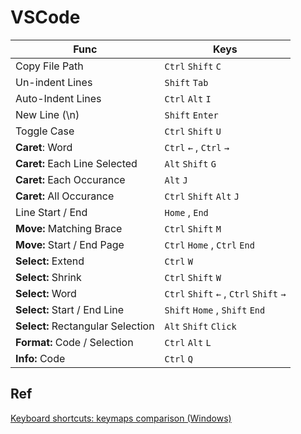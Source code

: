 # VSCode

| Func                                 | Keys 
|--------------------------------------|---------------------------------------------------|
| Copy File Path                       | `Ctrl` `Shift` `C`                                |
| Un-indent Lines                      | `Shift` `Tab`                                     |
| Auto-Indent Lines                    | `Ctrl` `Alt` `I`                                  |
| New Line (\n)                        | `Shift` `Enter`                                   |
| Toggle Case                          | `Ctrl` `Shift` `U`                                |
| **Caret**: Word                      | `Ctrl` `←` , `Ctrl` `→`                           |
| **Caret:** Each Line Selected        |  `Alt` `Shift` `G`                                |
| **Caret:** Each Occurance            |  `Alt` `J`                                        |
| **Caret:** All Occurance             |  `Ctrl` `Shift` `Alt` `J`                         |
| Line Start / End                     |  `Home` , `End`                                   |
| **Move:** Matching Brace             |  `Ctrl` `Shift` `M`                               |
| **Move:** Start / End Page           |  `Ctrl` `Home` ,   `Ctrl` `End`                   |
| **Select:** Extend                   |  `Ctrl` `W`                                       |
| **Select:** Shrink                   |  `Ctrl` `Shift` `W`                               |
| **Select:** Word                     |  `Ctrl` `Shift` `←` ,   `Ctrl` `Shift` `→`        |
| **Select:** Start / End Line         |  `Shift` `Home` ,   `Shift` `End`                 |
| **Select:** Rectangular Selection    |  `Alt` `Shift` `Click`                            |
| **Format:** Code / Selection         |  `Ctrl` `Alt` `L`                                 |
| **Info:** Code                       |  `Ctrl` `Q`                                       |


## Ref
[Keyboard shortcuts: keymaps comparison (Windows)﻿](https://www.jetbrains.com/help/rider/Keymaps_Comparison_Windows.html)
